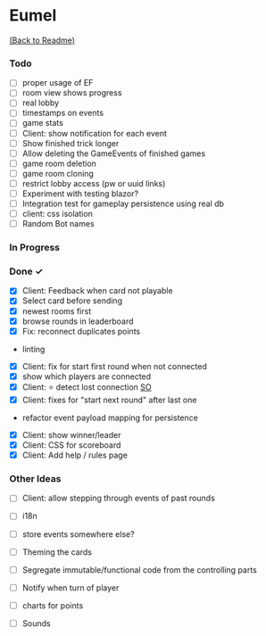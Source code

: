 # Eumel

[(Back to Readme)](readme.md)

### Todo

- [ ] proper usage of EF  
- [ ] room view shows progress  
- [ ] real lobby  
- [ ] timestamps on events  
- [ ] game stats  
- [ ] Client: show notification for each event  
- [ ] Show finished trick longer  
- [ ] Allow deleting the GameEvents of finished games  
- [ ] game room deletion  
- [ ] game room cloning  
- [ ] restrict lobby access (pw or uuid links)  
- [ ] Experiment with testing blazor?  
- [ ] Integration test for gameplay persistence using real db  
- [ ] client: css isolation  
- [ ] Random Bot names  

### In Progress


### Done ✓

- [x] Client: Feedback when card not playable  
- [x] Select card before sending  
- [x] newest rooms first  
- [x] browse rounds in leaderboard  
- [x] Fix: reconnect duplicates points  
- linting  
- [x] Client: fix for start first round when not connected  
- [x] show which players are connected  
- [x] Client: ⭐ detect lost connection [SO](https://stackoverflow.com/questions/66281695/signalr-the-sendcoreasync-method-cannot-be-called-if-the-connection-is-not-ac)  
- [x] Client: fixes for "start next round" after last one  
- refactor event payload mapping for persistence  
- [x] Client: show winner/leader  
- [x] Client: CSS for scoreboard  
- [x] Client: Add help / rules page  

### Other Ideas

- [ ] Client: allow stepping through events of past rounds  
- [ ] i18n  
- [ ] store events somewhere else?  
- [ ] Theming the cards  
- [ ] Segregate immutable/functional code from the controlling parts  
- [ ] Notify when turn of player  
- [ ] charts for points  
- [ ] Sounds  

